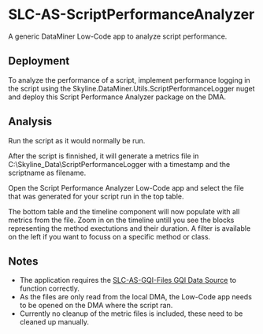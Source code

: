 # SLC-AS-ScriptPerformanceAnalyzer
A generic DataMiner Low-Code app to analyze script performance.

## Deployment
To analyze the performance of a script, implement performance logging in the script using the Skyline.DataMiner.Utils.ScriptPerformanceLogger nuget and deploy this Script Performance Analyzer package on the DMA.

## Analysis
Run the script as it would normally be run.

After the script is finnished, it will generate a metrics file in C:\Skyline_Data\ScriptPerformanceLogger with a timestamp and the scriptname as filename.

Open the Script Performance Analyzer Low-Code app and select the file that was generated for your script run in the top table.

The bottom table and the timeline component will now populate with all metrics from the file. Zoom in on the timeline untill you see the blocks representing the method exectutions and their duration. A filter is available on the left if you want to focuss on a specific method or class.

## Notes

* The application requires the [SLC-AS-GQI-Files GQI Data Source](https://github.com/SkylineCommunications/SLC-AS-GQI-Files) to function correctly.
* As the files are only read from the local DMA, the Low-Code app needs to be opened on the DMA where the script ran.
* Currently no cleanup of the metric files is included, these need to be cleaned up manually.

